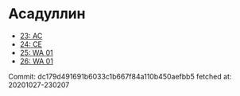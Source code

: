 # Асадуллин
- [23: AC](23.md)
- [24: CE](24.md)
- [25: WA 01](25.md)
- [26: WA 01](26.md)

Commit: dc179d491691b6033c1b667f84a110b450aefbb5
 fetched at: 20201027-230207
